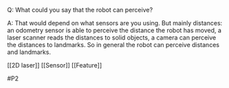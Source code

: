 Q: What could you say that the robot can perceive?

A: That would depend on what sensors are you using. But mainly distances: an odometry sensor is able to perceive the distance the robot has moved, a laser scanner reads the distances to solid objects, a camera can perceive the distances to landmarks. So in general the robot can perceive distances and landmarks.

[[2D laser]]
[[Sensor]]
[[Feature]]

#P2 